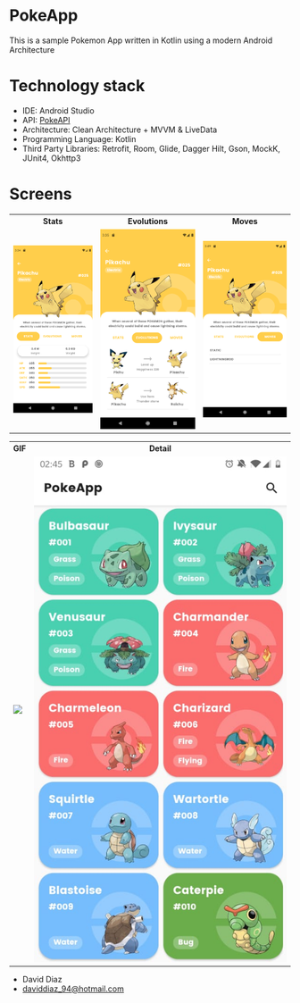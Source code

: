 # PokeApp

This is a sample Pokemon App written in Kotlin using a modern Android Architecture

# Technology stack

- IDE: Android Studio
- API: [PokeAPI](https://pokeapi.co/)
- Architecture: Clean Architecture + MVVM & LiveData
- Programming Language: Kotlin
- Third Party Libraries: Retrofit, Room, Glide, Dagger Hilt, Gson, MockK, JUnit4, Okhttp3

# Screens

<table style="width:100%">
  <tr>
    <th>Stats</th>
    <th>Evolutions</th>
    <th>Moves</th>
  </tr>
  <tr>
    <td><img src="screenshots/detail1.png"/></td>
    <td><img src="screenshots/detail2.png"/></td>
    <td><img src="screenshots/detail3.png"/></td>
  </tr>
</table>

<table style="width:100%">
<tr>
    <th>GIF</th>
    <th>Detail</th>
  </tr>
  <tr>
    <td><img src="screenshots/gif1.gif"/></td>
    <td><img src="screenshots/list.jpeg"/></td>
  </tr>
</table>

* David Diaz
* daviddiaz_94@hotmail.com